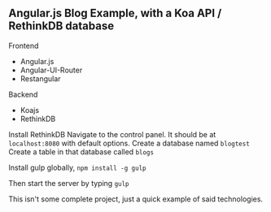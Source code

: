 ## Angular.js Blog Example, with a Koa API / RethinkDB database

Frontend
- Angular.js
- Angular-UI-Router
- Restangular

Backend
- Koajs
- RethinkDB

Install RethinkDB
Navigate to the control panel. It should be at `localhost:8080` with default options.
Create a database named `blogtest`
Create a table in that database called `blogs`

Install gulp globally, `npm install -g gulp`

Then start the server by typing `gulp`

This isn't some complete project, just a quick example of said technologies.
